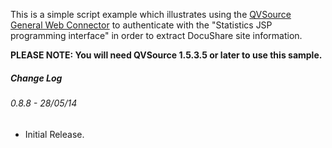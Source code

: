 This is a simple script example which illustrates using the [QVSource](http://www.qvsource.com) [General Web Connector](http://wiki.qvsource.com/General-Web-Connector-For-QlikView.ashx) to authenticate with the "Statistics JSP programming interface" in order to extract DocuShare site information.

**PLEASE NOTE: You will need QVSource 1.5.3.5 or later to use this sample.**

##### Change Log

###### 0.8.8 - 28/05/14
* Initial Release.

